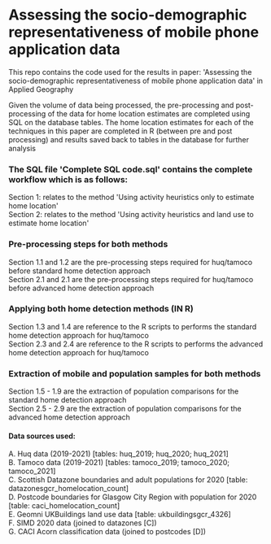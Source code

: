 # Assessing the socio-demographic representativeness of mobile phone application data
This repo contains the code used for the results in paper: 'Assessing the socio-demographic representativeness of mobile phone application data' in Applied Geography

Given the volume of data being processed, the pre-processing and post-processing of the data for home location estimates are completed using SQL on the database tables. The home location estimates for each of the techniques in this paper are completed in R (between pre and post processing) and results saved back to tables in the database for further analysis

### The SQL file 'Complete SQL code.sql' contains the complete workflow which is as follows:
Section 1: relates to the method 'Using activity heuristics only to estimate home location'<br>
Section 2: relates to the method 'Using activity heuristics and land use to estimate home location'

### Pre-processing steps for both methods
Section 1.1 and 1.2 are the pre-processing steps required for huq/tamoco before standard home detection approach<br>
Section 2.1 and 2.1 are the pre-processing steps required for huq/tamoco before advanced home detection approach

### Applying both home detection methods (IN R)
Section 1.3 and 1.4 are reference to the R scripts to performs the standard home detection approach for huq/tamoco<br>
Section 2.3 and 2.4 are reference to the R scripts to performs the advanced home detection approach for huq/tamoco

### Extraction of mobile and population samples for both methods
Section 1.5 - 1.9 are the extraction of population comparisons for the standard home detection approach<br>
Section 2.5 - 2.9 are the extraction of population comparisons for the advanced home detection approach

#### Data sources used:
A. Huq data (2019-2021) [tables: huq_2019; huq_2020; huq_2021]<br>
B. Tamoco data (2019-2021) [tables: tamoco_2019; tamoco_2020; tamoco_2021]<br>
C. Scottish Datazone boundaries and adult populations for 2020 [table: datazonesgcr_homelocation_count]<br>
D. Postcode boundaries for Glasgow City Region with population for 2020 [table: caci_homelocation_count]<br>
E. Geomni UKBuildings land use data [table: ukbuildingsgcr_4326]<br>
F. SIMD 2020 data (joined to datazones [C])<br>
G. CACI Acorn classification data (joined to postcodes [D])
